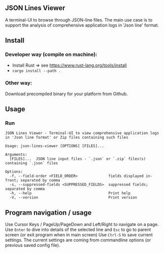 JSON Lines Viewer
---
A terminal-UI to browse through JSON-line files.
The main use case is to support the analysis of comprehensive application logs in 'Json line' format.


## Install

### Developer way (compile on machine):
- Install Rust => see https://www.rust-lang.org/tools/install
- `cargo install --path .`

### Other way:
Download precompiled binary for your platform from Github.

## Usage

### Run
```
JSON Lines Viewer - Terminal-UI to view comprehensive application logs in 'Json line format' or Zip files containing such files

Usage: json-lines-viewer [OPTIONS] [FILES]...

Arguments:
  [FILES]...  JSON line input files - `.json` or `.zip` files(s) containing `.json` files

Options:
  -f, --field-order <FIELD_ORDER>              fields displayed in-front; separated by comma
  -s, --suppressed-fields <SUPPRESSED_FIELDS>  suppressed fields; separated by comma
  -h, --help                                   Print help
  -V, --version                                Print version
```

## Program navigation / usage

Use Cursor Keys / PageUp/PageDown and Left/Right to navigate on a page.
Use `Enter` to dive into details of the selected line and `Esc` to go to parent screen (or exit program when in main screen)
Use `Ctrl-S` to save current settings. The current settings are coming from commandline options (or previous saved config file).   

